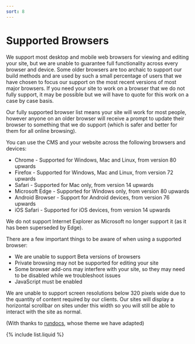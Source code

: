 ```yaml
---
sort: 8
---
```


# Supported Browsers

We support most desktop and mobile web browsers for viewing and editing your site, but we are unable to guarantee full functionality across every browser and device. Some older browsers are too archaic to support our build methods and are used by such a small percentage of users that we have chosen to focus our support on the most recent versions of most major browsers. If you need your site to work on a browser that we do not fully support, it may be possible but we will have to quote for this work on a case by case basis.

Our fully supported browser list means your site will work for most people, however anyone on an older browser will receive a prompt to update their browser to something that we do support (which is safer and better for them for all online browsing).

You can use the CMS and your website across the following browsers and devices:

- Chrome - Supported for Windows, Mac and Linux, from version 80 upwards
- Firefox - Supported for Windows, Mac and Linux, from version 72 upwards
- Safari - Supported for Mac only, from version 14 upwards
- Microsoft Edge - Supported for Windows only, from version 80 upwards
- Android Browser - Support for Android devices, from version 76 upwards
- iOS Safari - Supported for iOS devices, from version 14 upwards

We do not support Internet Explorer as Microsoft no longer support it (as it has been superseded by Edge).

There are a few important things to be aware of when using a supported browser:
- We are unable to support Beta versions of browsers
- Private browsing may not be supported for editing your site
- Some browser add-ons may interfere with your site, so they may need to be disabled while we troubleshoot issues
- JavaScript must be enabled

We are unable to support screen resolutions below 320 pixels wide due to the quantity of content required by our clients. Our sites will display a horizontal scrollbar on sites under this width so you will still be able to interact with the site as normal.

(With thanks to [rundocs][docslink], whose theme we have adapted)

[docslink]:https://rundocs.io/

{% include list.liquid %}
